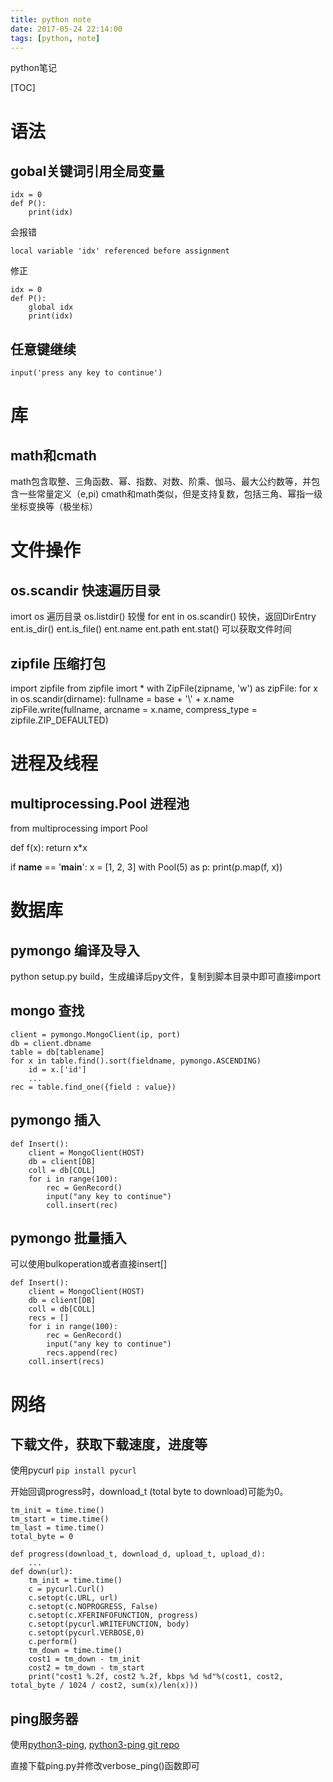 ```yaml
---
title: python note
date: 2017-05-24 22:14:00
tags: [python, note]
---
```


python笔记
<!--more-->


[TOC]


# 语法

## gobal关键词引用全局变量
```language
idx = 0
def P():
	print(idx)
```
会报错
```
local variable 'idx' referenced before assignment
```
修正
```language
idx = 0
def P():
	global idx
	print(idx)
```

## 任意键继续
```language
input('press any key to continue')
```

# 库
## math和cmath
math包含取整、三角函数、幂、指数、对数、阶乘、伽马、最大公约数等，并包含一些常量定义（e,pi)
cmath和math类似，但是支持复数，包括三角、幂指一级坐标变换等（极坐标）

# 文件操作

## os.scandir 快速遍历目录
imort os
遍历目录
os.listdir() 较慢
for ent in os.scandir() 较快，返回DirEntry
	ent.is_dir()
	ent.is_file()
	ent.name
	ent.path
	ent.stat() 可以获取文件时间

## zipfile 压缩打包
import zipfile
from zipfile imort *
with ZipFile(zipname, 'w') as zipFile:
	for x in os.scandir(dirname):
		fullname = base + '\\' + x.name
		zipFile.write(fullname, arcname = x.name, compress_type = zipfile.ZIP_DEFAULTED)

# 进程及线程

## multiprocessing.Pool 进程池

from multiprocessing import Pool

def f(x):
    return x*x

if __name__ == '__main__':
	x = [1, 2, 3]
	with Pool(5) as p:
	    print(p.map(f, x))

# 数据库

## pymongo 编译及导入
python setup.py build，生成编译后py文件，复制到脚本目录中即可直接import

## mongo 查找
```language
client = pymongo.MongoClient(ip, port)
db = client.dbname
table = db[tablename]
for x in table.find().sort(fieldname, pymongo.ASCENDING)
	id = x.['id']
	...
rec = table.find_one({field : value})
```

## pymongo 插入
```language
def Insert():
    client = MongoClient(HOST)
    db = client[DB]
    coll = db[COLL]
    for i in range(100):
        rec = GenRecord()
        input("any key to continue")
        coll.insert(rec)
```

## pymongo 批量插入
可以使用bulkoperation或者直接insert[]
```language
def Insert():
    client = MongoClient(HOST)
    db = client[DB]
    coll = db[COLL]
    recs = []
    for i in range(100):
        rec = GenRecord()
        input("any key to continue")
        recs.append(rec)
    coll.insert(recs)
```
# 网络

## 下载文件，获取下载速度，进度等

使用pycurl `pip install pycurl`

开始回调progress时，download_t (total byte to download)可能为0。

```
tm_init = time.time()
tm_start = time.time()
tm_last = time.time()
total_byte = 0

def progress(download_t, download_d, upload_t, upload_d):
	...
def down(url):
    tm_init = time.time()
    c = pycurl.Curl()
    c.setopt(c.URL, url)
    c.setopt(c.NOPROGRESS, False)
    c.setopt(c.XFERINFOFUNCTION, progress)
    c.setopt(pycurl.WRITEFUNCTION, body)
    c.setopt(pycurl.VERBOSE,0)
    c.perform()
    tm_down = time.time()
    cost1 = tm_down - tm_init
    cost2 = tm_down - tm_start
    print("cost1 %.2f, cost2 %.2f, kbps %d %d"%(cost1, cost2, total_byte / 1024 / cost2, sum(x)/len(x)))
```



## ping服务器

使用[python3-ping](https://pypi.python.org/pypi/python3-ping), [python3-ping git repo](https://github.com/emamirazavi/python3-ping)

直接下载ping.py并修改verbose_ping()函数即可



